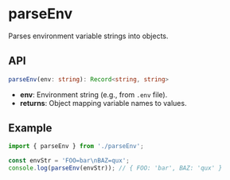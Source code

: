 # parseEnv

Parses environment variable strings into objects.

## API

```ts
parseEnv(env: string): Record<string, string>
```

- **env**: Environment string (e.g., from `.env` file).
- **returns**: Object mapping variable names to values.

## Example

```ts
import { parseEnv } from './parseEnv';

const envStr = 'FOO=bar\nBAZ=qux';
console.log(parseEnv(envStr)); // { FOO: 'bar', BAZ: 'qux' }
```
